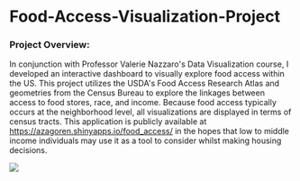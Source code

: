 # Food-Access-Visualization-Project

### Project Overview: 

In conjunction with Professor Valerie Nazzaro's Data Visualization course, I developed an interactive dashboard to visually explore food access within the US. This project utilizes the USDA's Food Access Research Atlas and geometries from the Census Bureau to explore the linkages between access to food stores, race, and income. Because food access typically occurs at the neighborhood level, all visualizations are displayed in terms of census tracts. This application is publicly available at https://azagoren.shinyapps.io/food_access/ in the hopes that low to middle income individuals may use it as a tool to consider whilst making housing decisions. 


![](fa.gif)

